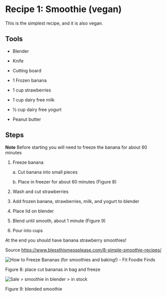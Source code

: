 # Recipe 1: Smoothie (vegan)

This is the simplest recipe, and it is also vegan.

## Tools

- Blender

- Knife

- Cutting board

- 1 Frozen banana

- 1 cup strawberries

- 1 cup dairy free milk

- ½ cup dairy free yogurt

- Peanut butter

## Steps

**Note** Before starting you will need to freeze the banana for about 60
minutes

1. Freeze banana

    a.  Cut banana into small pieces

    b.  Place in freezer for about 60 minutes (Figure 8)

2. Wash and cut strawberries

3. Add frozen banana, strawberries, milk, and yogurt to blender

4. Place lid on blender

5. Blend until smooth, about 1 minute (Figure 9)

6. Pour into cups

At the end you should have banana strawberry smoothies!

Source <https://www.blessthismessplease.com/8-simple-smoothie-recipes/>

![How to Freeze Bananas (for smoothies and baking!) - Fit Foodie
Finds](images/media/image8.jpeg)

Figure 8: place cut bananas in bag and freeze

![Sale &gt; smoothie in blender &gt; in
stock](images/media/image9.jpeg)

Figure 9: blended smoothie
